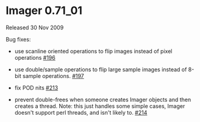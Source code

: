 # Imager 0.71_01

Released 30 Nov 2009

Bug fixes:

- use scanline oriented operations to flip images instead of pixel operations [#196](https://github.com/tonycoz/imager/issues/196)

- use double/sample operations to flip large sample images instead of 8-bit sample operations. [#197](https://github.com/tonycoz/imager/issues/197)

- fix POD nits [#213](https://github.com/tonycoz/imager/issues/213)

- prevent double-frees when someone creates Imager objects and then creates a thread. Note: this just handles some simple cases, Imager doesn't support perl threads, and isn't likely to. [#214](https://github.com/tonycoz/imager/issues/214)